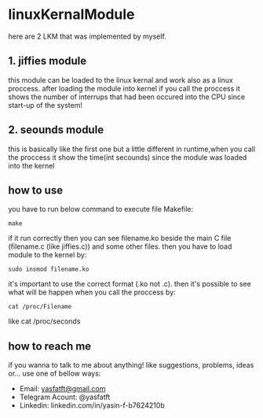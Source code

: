 # linuxKernalModule
here are 2 LKM that was implemented by myself. 
## 1. jiffies module 
this module can be loaded to the linux kernal and work also as a linux proccess. after loading the module into kernel if you call the proccess it shows the number of interrups that had been occured into the CPU since start-up of the system!
## 2. seounds module
this is basically like the first one but a little different in runtime,when you call the proccess it show the time(int secounds) since the module was loaded into the kernel 
## how to use 
you have to run below command to execute file Makefile:
```
make
```
if it run correctly then you can see filename.ko beside the main C file (filename.c (like jiffies.c)) and some other files. 
then you have to load module to the kernel by:
```
sudo insmod filename.ko
```
it's important to use the correct format (.ko not .c).
then it's possible to see what will be happen when you call the proccess by:
```
cat /proc/Filename  
``` 
 like cat /proc/seconds
 ## how to reach me
 if you wanna to talk to me about anything! like suggestions, problems, ideas or... use one of bellow ways:
- Email: yasfatft@gmail.com
- Telegram Acount: @yasfatft
- Linkedin: linkedin.com/in/yasin-f-b7624210b
